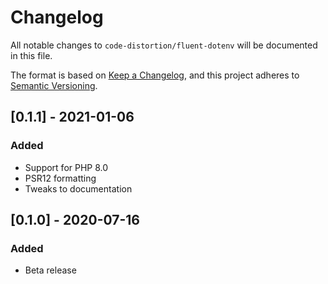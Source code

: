 # Changelog

All notable changes to `code-distortion/fluent-dotenv` will be documented in this file.

The format is based on [Keep a Changelog](https://keepachangelog.com/en/1.0.0/), and this project adheres to [Semantic Versioning](https://semver.org/spec/v2.0.0.html).



## [0.1.1] - 2021-01-06

### Added
- Support for PHP 8.0
- PSR12 formatting
- Tweaks to documentation


## [0.1.0] - 2020-07-16

### Added
- Beta release
